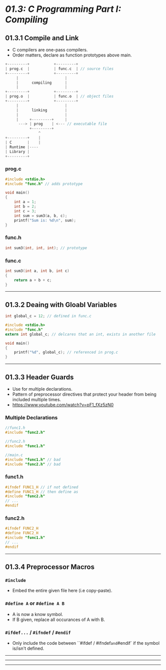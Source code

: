 # _01.3: C Programming Part I: Compiling_
## __01.3.1 Compile and Link__
- C compilers are one-pass compilers.
- Order matters, declare as function prototypes above main.

```c
+---------+           +---------+
| prog.c  |           | func.c  | // source files
+---------+           +---------+
     |                     |
     |      compiling      |
     |                     |
+---------+           +---------+
| prog.o  |           | func.o  | // object files
+---------+           +---------+
     |                     |
     |      linking        |
     |                     |
     |     +---------+     |
      ---> | prog    | <--- // executable file
           +---------+ 
               ^
+---------+    |
| C       |    |
| Runtime |----
| Library |
+---------+
```

### prog.c
```c
#include <stdio.h>
#include "func.h" // adds prototype

void main()
{
    int a = 1;
    int b = 2;
    int c = 3;
    int sum = sum3(a, b, c);
    printf("Sum is: %d\n", sum);
}
```

### func.h
```c
int sum3(int, int, int); // prototype
```

### func.c
```c
int sum3(int a, int b, int c)
{
    return a + b + c;
}
```

--------------------------------------------------

## __01.3.2 Deaing with Gloabl Variables__
```c
int global_c = 12; // defined in func.c
```

```c
#include <stdio.h>
#include "func.h"
extern int global_c; // delcares that an int, exists in another file

void main()
{
    printf("%d", global_c); // referenced in prog.c
}
```

--------------------------------------------------

## __01.3.3 Header Guards__
- Use for multiple declarations.
- Pattern of preprocessor directives that protect your header from being included multiple times.
- https://www.youtube.com/watch?v=pF1_fXz5zN0

### Multiple Declarations
```c
//func1.h
#include "func2.h"

//func2.h
#include "func1.h"

//main.c
#include "func1.h" // bad
#include "func2.h" // bad
```

### func1.h
```c
#ifndef FUNC1_H // if not defined
#define FUNC1_H // then define as
#include "func2.h"
// ...
#endif
```

### func2.h
```c
#ifndef FUNC2_H
#define FUNC2_H
#include "func1.h"
// ...
#endif
```

--------------------------------------------------

## __01.3.4 Preprocessor Macros__
### `#include`
- Embed the entire given file here (i.e copy-paste).

### `#define A` or `#define A B`
- A is now a know symbol.
- If B given, replace all occurances of A with B.

### `#ifdef...` / `#ifndef` / `#endif`
- Only include the code between ``#ifdef / #ifndef` and `#endif` if the symbol is/isn't defined.

--------------------------------------------------
--------------------------------------------------
--------------------------------------------------